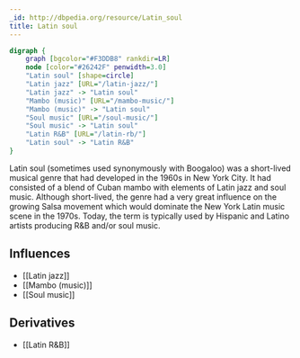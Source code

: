 ```yaml
---
_id: http://dbpedia.org/resource/Latin_soul
title: Latin soul
---
```


```dot
digraph {
	graph [bgcolor="#F3DDB8" rankdir=LR]
	node [color="#26242F" penwidth=3.0]
	"Latin soul" [shape=circle]
	"Latin jazz" [URL="/latin-jazz/"]
	"Latin jazz" -> "Latin soul"
	"Mambo (music)" [URL="/mambo-music/"]
	"Mambo (music)" -> "Latin soul"
	"Soul music" [URL="/soul-music/"]
	"Soul music" -> "Latin soul"
	"Latin R&B" [URL="/latin-rb/"]
	"Latin soul" -> "Latin R&B"
}
```

Latin soul (sometimes used synonymously with Boogaloo) was a short-lived musical genre that had developed in the 1960s in New York City. It had consisted of a blend of Cuban mambo with elements of Latin jazz and soul music. Although short-lived, the genre had a very great influence on the growing Salsa movement which would dominate the New York Latin music scene in the 1970s. Today, the term is typically used by Hispanic and Latino artists producing R&B and/or soul music.

## Influences

- [[Latin jazz]]
- [[Mambo (music)]]
- [[Soul music]]

## Derivatives

- [[Latin R&B]]
